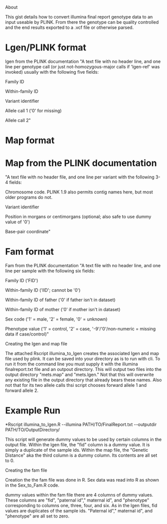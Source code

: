 About

This gist details how to convert illumina final report genotype data to an input useable by PLINK. From there the genotype can be quality controlled and the end results exported to a .vcf file or otherwise parsed.

# Lgen/PLINK format

lgen from the PLINK documentation "A text file with no header line, and one line per genotype call (or just not-homozygous-major calls if 'lgen-ref' was invoked) usually with the following five fields:

Family ID

Within-family ID

Variant identifier

Allele call 1 ('0' for missing)

Allele call 2"

# Map format

# Map from the PLINK documentation

"A text file with no header file, and one line per variant with the following 3-4 fields:

Chromosome code. PLINK 1.9 also permits contig names here, but most older programs do not.

Variant identifier

Position in morgans or centimorgans (optional; also safe to use dummy value of '0')

Base-pair coordinate"

# Fam format

Fam from the PLINK documentation "A text file with no header line, and one line per sample with the following six fields:

Family ID ('FID')

Within-family ID ('IID'; cannot be '0')

Within-family ID of father ('0' if father isn't in dataset)

Within-family ID of mother ('0' if mother isn't in dataset)

Sex code ('1' = male, '2' = female, '0' = unknown)

Phenotype value ('1' = control, '2' = case, '-9'/'0'/non-numeric = missing data if case/control)"

Creating the lgen and map file

The attached Rscript illumina_to_lgen creates the associated lgen and map file used by plink. It can be saved into your directory as is to run with cli. To run it from the command line you must supply it with the illumina finalreport.txt file and an outpout directory. This will output two files into the output directory "mets.map" and "mets.lgen." Not that this will overwrite any existing file in the output directory that already bears these names. Also not that for its two allele calls thsi script chooses forward allele 1 and forward allele 2.

# Example Run

*Rscript illumina_to_lgen.R --illumina PATH/TO/FinalReport.txt --outputdir PATH/TO/OutputDirectory/

This script will generate dummy values to be used by certain columns in the output file. Within the lgen file, the "fid" column is a dummy value. It is simply a duplicate of the sample ids. Within the map file, the "Genetic Distance" aka the third column is a dummy column. Its contents are all set to 0.

Creating the fam file

Creation the the fam file was done in R. Sex data was read into R as shown in the Sex_to_Fam.R code.

dummy values within the fam file there are 4 columns of dummy values. These columns are "fid", "paternal id"," maternal id", and "phenotype" corresponding to columns one, three, four, and six. As in the lgen files, fid values are duplicates of the sample ids. "Paternal id"," maternal id", and "phenotype" are all set to zero.




